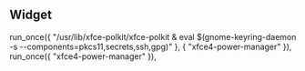 ## Widget
run_once({ "/usr/lib/xfce-polkit/xfce-polkit & eval $(gnome-keyring-daemon -s --components=pkcs11,secrets,ssh,gpg)" }, { "xfce4-power-manager" }),
run_once({ "xfce4-power-manager" }),
